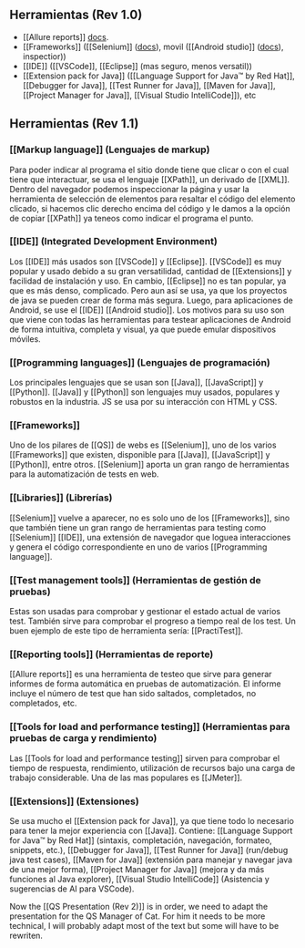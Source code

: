 ## Herramientas (Rev 1.0)

- [[Allure reports]] [docs](https://allurereport.org).
- [[Frameworks]] ([[Selenium]] ([docs](https://www.selenium.dev)), movil ([[Android studio]] ([docs](https://developer.android.com/studio?hl=es-419)), inspectior))
- [[IDE]] ([[VSCode]], [[Eclipse]] (mas seguro, menos versatil))
- [[Extension pack for Java]] ([[Language Support for Java™ by Red Hat]], [[Debugger for Java]], [[Test Runner for Java]], [[Maven for Java]], [[Project Manager for Java]], [[Visual Studio IntelliCode]]), etc

## Herramientas (Rev 1.1)

### [[Markup language]] (Lenguajes de markup)

Para poder indicar al programa el sitio donde tiene que clicar o con el cual tiene que interactuar, se usa el lenguaje [[XPath]], un derivado de [[XML]]. Dentro del navegador podemos inspeccionar la página y usar la herramienta de selección de elementos para resaltar el código del elemento clicado, si hacemos clic derecho encima del código y le damos a la opción de copiar [[XPath]] ya teneos como indicar el programa el punto.

### [[IDE]] (Integrated Development Environment)

Los [[IDE]] más usados son [[VSCode]] y [[Eclipse]]. [[VSCode]] es muy popular y usado debido a su gran versatilidad, cantidad de [[Extensions]] y facilidad de instalación y uso. En cambio, [[Eclipse]] no es tan popular, ya que es más denso, complicado. Pero aun así se usa, ya que los proyectos de java se pueden crear de forma más segura. Luego, para aplicaciones de Android, se use el [[IDE]] [[Android studio]]. Los motivos para su uso son que viene con todas las herramientas para testear aplicaciones de Android de forma intuitiva, completa y visual, ya que puede emular dispositivos móviles.

### [[Programming languages]] (Lenguajes de programación)

Los principales lenguajes que se usan son [[Java]], [[JavaScript]] y [[Python]]. [[Java]] y [[Python]] son lenguajes muy usados, populares y robustos en la industria. JS se usa por su interacción con HTML y CSS.

### [[Frameworks]]

Uno de los pilares de [[QS]] de webs es [[Selenium]], uno de los varios [[Frameworks]] que existen, disponible para [[Java]], [[JavaScript]] y [[Python]], entre otros. [[Selenium]] aporta un gran rango de herramientas para la automatización de tests en web.

### [[Libraries]] (Librerías)

[[Selenium]] vuelve a aparecer, no es solo uno de los [[Frameworks]], sino que también tiene un gran rango de herramientas para testing como [[Selenium]] [[IDE]], una extensión de navegador que loguea interacciones y genera el código correspondiente en uno de varios [[Programming language]].

### [[Test management tools]] (Herramientas de gestión de pruebas)

Estas son usadas para comprobar y gestionar el estado actual de varios test. También sirve para comprobar el progreso a tiempo real de los test. Un buen ejemplo de este tipo de herramienta sería: [[PractiTest]].

### [[Reporting tools]] (Herramientas de reporte)

[[Allure reports]] es una herramienta de testeo que sirve para generar informes de forma automática en pruebas de automatización. El informe incluye el número de test que han sido saltados, completados, no completados, etc.

### [[Tools for load and performance testing]] (Herramientas para pruebas de carga y rendimiento)

Las [[Tools for load and performance testing]] sirven para comprobar el tiempo de respuesta, rendimiento, utilización de recursos bajo una carga de trabajo considerable. Una de las mas populares es [[JMeter]].

### [[Extensions]] (Extensiones)

Se usa mucho el [[Extension pack for Java]], ya que tiene todo lo necesario para tener la mejor experiencia con [[Java]]. Contiene: [[Language Support for Java™ by Red Hat]] (sintaxis, completación, navegación, formateo, snippets, etc.), [[Debugger for Java]], [[Test Runner for Java]] (run/debug java test cases), [[Maven for Java]] (extensión para manejar y navegar java de una mejor forma), [[Project Manager for Java]] (mejora y da más funciones al Java explorer), [[Visual Studio IntelliCode]] (Asistencia y sugerencias de AI para VSCode).


Now the [[QS Presentation (Rev 2)]] is in order, we need to adapt the presentation for the QS Manager of Cat. For him it needs to be more technical, I will probably adapt most of the text but some will have to be rewriten.